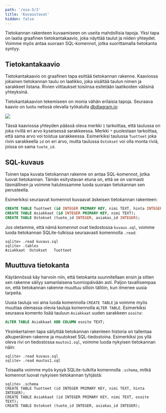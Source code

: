 ```yaml
---
path: '/osa-5/3'
title: 'Kuvaustavat'
hidden: false
---
```


Tietokannan rakenteen kuvaamiseen on useita mahdollisia tapoja.
Yksi tapa on laatia graafinen tietokantakaavio,
joka näyttää taulut ja niiden yhteydet.
Voimme myös antaa suoraan SQL-komennot,
jotka suorittamalla tietokanta syntyy.

## Tietokantakaavio

Tietokantakaavio on graafinen tapa esittää
tietokannan rakenne.
Kaaviossa jokainen tietokannan taulu on laatikko,
joka sisältää taulun nimen ja sarakkeet listana.
Rivien viittaukset toisiinsa esitetään
laatikoiden välisinä yhteyksinä.

Tietokantakaavion tekemiseen on monia vähän erilaisia tapoja.
Seuraava kaavio on luotu netissä olevalla
työkalulla [dbdiagram.io](https://dbdiagram.io/):

<img src="/kaavio.png">

Tässä kaaviossa yhteyden päässä oleva merkki `1` tarkoittaa,
että taulussa on joka rivillä eri arvo kyseisessä sarakkeessa.
Merkki `*` puolestaan tarkoittaa,
että sama arvo voi toistua sarakkeessa.
Esimerkiksi taulussa `Tuotteet` joka rivin
sarakkeella `id` on eri arvo,
mutta taulussa `Ostokset` voi olla monta riviä,
joissa on sama `tuote_id`.

## SQL-kuvaus

Toinen tapa kuvata tietokannan rakenne on antaa
SQL-komennot, jotka luovat tietokannan.
Tämän esitystavan etuna on, että se on varmasti täsmällinen
ja voimme halutessamme luoda suoraan tietokannan sen perusteella.

Esimerkiksi seuraavat komennot kuvaavat
äskeisen tietokannan rakenteen:

```sql
CREATE TABLE Tuotteet (id INTEGER PRIMARY KEY, nimi TEXT, hinta INTEGER);
CREATE TABLE Asiakkaat (id INTEGER PRIMARY KEY, nimi TEXT);
CREATE TABLE Ostokset (tuote_id INTEGER, asiakas_id INTEGER);
```

Jos oletamme, että nämä komennot ovat tiedostossa `kuvaus.sql`,
voimme luoda tietokannan SQLite-tulkissa seuraavasti
komennolla `.read`:

```x
sqlite> .read kuvaus.sql
sqlite> .tables
Asiakkaat  Ostokset   Tuotteet
```

## Muuttuva tietokanta

Käytännössä käy harvoin niin,
että tietokanta suunnitellaan ensin ja sitten
sen rakenne säilyy samanlaisena tuomiopäivään asti.
Paljon tavallisempaa on,
että tietokannan rakenne muuttuu silloin tällöin,
kun ilmenee uusia tarpeita.

Uusia tauluja voi aina luoda komennolla `CREATE TABLE`
ja voimme myös muuttaa olemassa olevia tauluja
komennolla `ALTER TABLE`.
Esimerkiksi seuraava komento lisää tauluun `Asiakkaat`
uuden sarakkeen `osoite`:

```sql
ALTER TABLE Asiakkaat ADD COLUMN osoite TEXT;
```

Yksinkertainen tapa säilyttää tietokannan rakenteen historia
on tallentaa alkuperäinen rakenne ja muutokset SQL-tiedostoina.
Esimerkiksi jos yllä oleva rivi on tiedostossa `muutos1.sql`,
voimme luoda nykyisen tietokannan näin:

```x
sqlite> .read kuvaus.sql
sqlite> .read muutos1.sql
```

Toisaalta voimme myös kysyä SQLite-tulkilta komennolla `.schema`,
mitkä komennot luovat nykyisen tietokannan tyhjästä:

```x
sqlite> .schema
CREATE TABLE Tuotteet (id INTEGER PRIMARY KEY, nimi TEXT, hinta INTEGER);
CREATE TABLE Asiakkaat (id INTEGER PRIMARY KEY, nimi TEXT, osoite TEXT);
CREATE TABLE Ostokset (tuote_id INTEGER, asiakas_id INTEGER);
```

